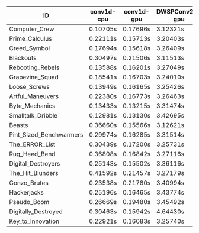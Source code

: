 |ID|conv1d-cpu|conv1d-gpu|DWSPConv2D-gpu|gemm-gpu|avg|
|-|-|-|-|-|-|
|Computer_Crew|0.10705s|0.17696s|3.12321s|1.81714s|1.30609s|
|Prime_Calculus|0.22111s|0.15713s|3.20403s|1.88337s|1.36641s|
|Creed_Symbol|0.17694s|0.15618s|3.26409s|1.91371s|1.37773s|
|Blackouts|0.30497s|0.21506s|3.11513s|1.87899s|1.37854s|
|Rebooting_Rebels|0.13588s|0.16201s|3.27049s|1.94628s|1.37867s|
|Grapevine_Squad|0.18541s|0.16703s|3.24010s|1.92496s|1.37937s|
|Loose_Screws|0.13949s|0.16165s|3.25426s|1.97621s|1.38290s|
|Artful_Maneuvers|0.22380s|0.16773s|3.26463s|1.91051s|1.39167s|
|Byte_Mechanics|0.13433s|0.13215s|3.31474s|1.99802s|1.39481s|
|Smalltalk_Dribble|0.12981s|0.13130s|3.42695s|1.97286s|1.41523s|
|Beasts|0.36660s|0.15566s|3.12621s|2.03269s|1.42029s|
|Pint_Sized_Benchwarmers|0.29974s|0.16285s|3.31514s|1.99751s|1.44381s|
|The_ERROR_List|0.30439s|0.17200s|3.25731s|2.10913s|1.46071s|
|Rug_Heed_Bend|0.36808s|0.16842s|3.27116s|2.05741s|1.46627s|
|Digital_Destroyers|0.25143s|0.15502s|3.36116s|2.11700s|1.47115s|
|The_Hit_Blunders|0.41592s|0.21457s|3.27179s|2.06164s|1.49098s|
|Gonzo_Brutes|0.23538s|0.21780s|3.40994s|2.11633s|1.49486s|
|Hackerjacks|0.25196s|0.16465s|3.43774s|2.16351s|1.50447s|
|Pseudo_Boom|0.26669s|0.19480s|3.45492s|2.11793s|1.50858s|
|Digitally_Destroyed|0.30463s|0.15942s|4.64430s|2.73893s|1.96182s|
|Key_to_Innovation|0.22921s|0.16083s|3.25740s|infs|infs|
